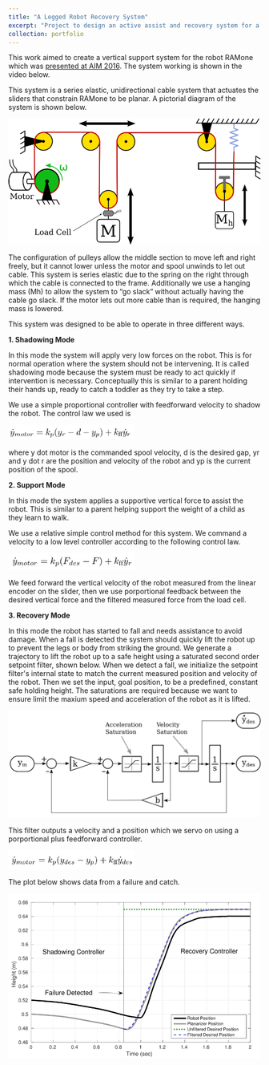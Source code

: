 ```yaml
---
title: "A Legged Robot Recovery System"
excerpt: "Project to design an active assist and recovery system for a planar bipedal robot. <br/><img src='/images/ramonePreview.jpg'>"
collection: portfolio
---
```


This work aimed to create a vertical support system for the robot RAMone which was [presented at AIM 2016](https://ieeexplore.ieee.org/document/7576893). The system working is shown in the video below.



This system is a series elastic, unidirectional cable system that actuates the sliders that constrain RAMone to be planar. A pictorial diagram of the system is shown below.

<img src='/images/recoverySystem.png'>

The configuration of pulleys allow the middle section to move left and right freely, but it cannot lower unless the motor and spool unwinds to let out cable. This system is series elastic due to the spring on the right through which the cable is connected to the frame. Additionally we use a hanging mass (Mh) to allow the system to “go slack” without actually having the cable go slack. If the motor lets out more cable than is required, the hanging mass is lowered.

This system was designed to be able to operate in three different ways.

__1. Shadowing Mode__

In this mode the system will apply very low forces on the robot. This is for normal operation where the system should not be intervening. It is called shadowing mode because the system must be ready to act quickly if intervention is necessary. Conceptually this is similar to a parent holding their hands up, ready to catch a toddler as they try to take a step.

We use a simple proportional controller with feedforward velocity to shadow the robot. The control law we used is

<img src='/images/shadowcontrol.png' height="50%" width="50%">

where y dot motor is the commanded spool velocity, d is the desired gap, yr and y dot r are the position and velocity of the robot and yp is the current position of the spool.

__2. Support Mode__

In this mode the system applies a supportive vertical force to assist the robot. This is similar to a parent helping support the weight of a child as they learn to walk.

We use a relative simple control method for this system. We command a velocity to a low level controller according to the following control law.

<img src='/images/forcecontrol.png' height="50%" width="50%">

We feed forward the vertical velocity of the robot measured from the linear encoder on the slider, then we use porportional feedback between the desired vertical force and the filtered measured force from the load cell.

__3. Recovery Mode__

In this mode the robot has started to fall and needs assistance to avoid damage. When a fall is detected the system should quickly lift the robot up to prevent the legs or body from striking the ground. We generate a trajectory to lift the robot up to a safe height using a saturated second order setpoint filter, shown below. When we detect a fall, we initialize the setpoint filter's internal state to match the current measured position and velocity of the robot. Then we set the input, goal position, to be a predefined, constant safe holding height. The saturations are required because we want to ensure limit the maxium speed and acceleration of the robot as it is lifted.

<img src='/images/setpointfilter.png'>

This filter outputs a velocity and a position which we servo on using a porportional plus feedforward controller.

<img src='/images/recoveryControl.png' height="50%" width="50%">

The plot below shows data from a failure and catch.

<img src='/images/recoveryplot.png'>






